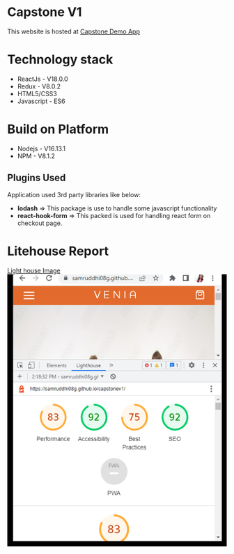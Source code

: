 
# Capstone V1
This website is hosted at [Capstone Demo App](https://samruddhi08g.github.io/capstonev1/)

# Technology stack
- ReactJs - V18.0.0
- Redux - V8.0.2
- HTML5/CSS3
- Javascript - ES6

# Build on Platform
- Nodejs - V16.13.1
- NPM - V8.1.2

## Plugins Used
Application used 3rd party libraries like below:
- **lodash** => This package is use to handle some javascript functionality 
- **react-hook-form** => This packed is used for handling react form on checkout page.

# Litehouse Report
[Light house Image](./src/asset/lighthouseReport-Desktop.PNG)
![Light house Image](./src/asset/CapstoneV1Mobile.PNG)



